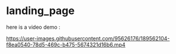 # landing_page


here is a video demo :

https://user-images.githubusercontent.com/95626176/189562104-f8ea0540-78d5-469c-b475-5674321d16b6.mp4

